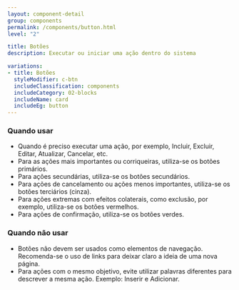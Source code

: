 ```yaml
---
layout: component-detail
group: components
permalink: /components/button.html
level: "2"

title: Botões
description: Executar ou iniciar uma ação dentro do sistema

variations:
- title: Botões
  styleModifier: c-btn
  includeClassification: components
  includeCategory: 02-blocks
  includeName: card
  includeEg: button
---
```


### Quando usar
- Quando é preciso executar uma ação, por exemplo, Incluir, Excluir, Editar, Atualizar, Cancelar, etc.
- Para as ações mais importantes ou corriqueiras, utiliza-se os botões primários.
- Para ações secundárias, utiliza-se os botões secundários.
- Para ações de cancelamento ou ações menos importantes, utiliza-se os botões terciários (cinza).
- Para ações extremas com efeitos colaterais, como exclusão, por exemplo, utiliza-se os botões vermelhos.
- Para ações de confirmação, utiliza-se os botões verdes.

### Quando não usar
- Botões não devem ser usados como elementos de navegação. Recomenda-se o uso de links para deixar claro a ideia de uma nova página.
- Para ações com o mesmo objetivo, evite utilizar palavras diferentes para descrever a mesma ação. Exemplo: Inserir e Adicionar.
